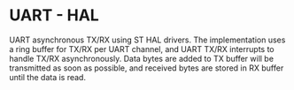 # UART - HAL

UART asynchronous TX/RX using ST HAL drivers. The implementation uses a ring buffer for TX/RX per UART channel, and UART TX/RX interrupts to handle TX/RX asynchronously. Data bytes are added to TX buffer will be transmitted as soon as possible, and received bytes are stored in RX buffer until the data is read.
